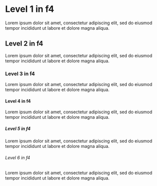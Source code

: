 # Level 1 in f4

Lorem ipsum dolor sit amet, consectetur adipiscing elit, sed do eiusmod tempor incididunt ut labore et dolore magna aliqua.

## Level 2 in f4

Lorem ipsum dolor sit amet, consectetur adipiscing elit, sed do eiusmod tempor incididunt ut labore et dolore magna aliqua.

### Level 3 in f4

Lorem ipsum dolor sit amet, consectetur adipiscing elit, sed do eiusmod tempor incididunt ut labore et dolore magna aliqua.

#### Level 4 in f4

Lorem ipsum dolor sit amet, consectetur adipiscing elit, sed do eiusmod tempor incididunt ut labore et dolore magna aliqua.

##### Level 5 in f4

Lorem ipsum dolor sit amet, consectetur adipiscing elit, sed do eiusmod tempor incididunt ut labore et dolore magna aliqua.

###### Level 6 in f4

Lorem ipsum dolor sit amet, consectetur adipiscing elit, sed do eiusmod tempor incididunt ut labore et dolore magna aliqua.

